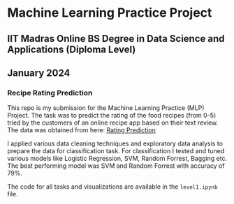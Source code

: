 # Machine Learning Practice Project
## IIT Madras Online BS Degree in Data Science and Applications (Diploma Level)
## January 2024
### Recipe Rating Prediction 
This repo is my submission for the Machine Learning Practice (MLP) Project. The task was to predict the rating of the food recipes (from 0-5) tried by the customers of an online recipe app based on their text review.
The data was obtained from here: [Rating Prediction](https://www.kaggle.com/competitions/recipe-for-rating-predict-food-ratings-using-ml/)

I applied various data cleaning techniques and exploratory data analysis to prepare the data for classification task.
For classification I tested and tuned various models like Logistic Regression, SVM, Random Forrest, Bagging etc. The best performing model was SVM and Random Forrest with accuracy of 79%.

The code for all tasks and visualizations are available in the `level1.ipynb` file.